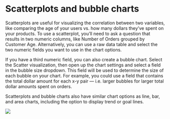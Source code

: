 # Scatterplots and bubble charts

Scatterplots are useful for visualizing the correlation between two variables, like comparing the age of your users vs. how many dollars they’ve spent on your products. To use a scatterplot, you’ll need to ask a question that results in two numeric columns, like Number of Orders grouped by Customer Age. Alternatively, you can use a raw data table and select the two numeric fields you want to use in the chart options.

If you have a third numeric field, you can also create a bubble chart. Select the Scatter visualization, then open up the chart settings and select a field in the bubble size dropdown. This field will be used to determine the size of each bubble on your chart. For example, you could use a field that contains the total dollar amount for each x-y pair — i.e. larger bubbles for larger total dollar amounts spent on orders.

Scatterplots and bubble charts also have similar chart options as line, bar, and area charts, including the option to display trend or goal lines.

![](../../.gitbook/assets/1648454095\(1\).jpg)
